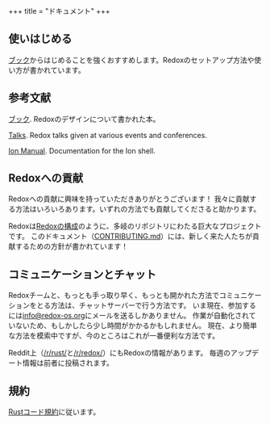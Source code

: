 +++
title = "ドキュメント"
+++

## 使いはじめる

[ブック](https://doc.redox-os.org/book/)からはじめることを強くおすすめします。Redoxのセットアップ方法や使い方が書かれています。

## 参考文献

[ブック](https://doc.redox-os.org/book/). Redoxのデザインについて書かれた本。

[Talks](/talks/). Redox talks given at various events and conferences.

[Ion Manual](https://doc.redox-os.org/ion-manual/). Documentation for the Ion shell.

## Redoxへの貢献

Redoxへの貢献に興味を持っていただきありがとうございます！
我々に貢献する方法はいろいろあります。いずれの方法でも貢献してくださると助かります。

Redoxは[Redoxの構成](https://gitlab.redox-os.org/redox-os)のように、多岐のリポジトリにわたる巨大なプロジェクトです。
このドキュメント（[CONTRIBUTING.md](https://gitlab.redox-os.org/redox-os/redox/blob/master/CONTRIBUTING.md)）には、新しく来た人たちが貢献するための方針が書かれています！

## コミュニケーションとチャット

Redoxチームと、もっとも手っ取り早く、もっとも開かれた方法でコミュニケーションをとる方法は、チャットサーバーで行う方法です。
いま現在、参加するには[info@redox-os.org](mailto:info@redox-os.org)にメールを送るしかありません。
作業が自動化されていないため、もしかしたら少し時間がかかるかもしれません。
現在、より簡単な方法を模索中ですが、今のところはこれが一番便利な方法です。

Reddit上（[/r/rust/](https://www.reddit.com/r/rust)と[/r/redox/](https://www.reddit.com/r/redox)）にもRedoxの情報があります。
毎週のアップデート情報は前者に投稿されます。

## 規約

[Rustコード規約](https://www.rust-lang.org/policies/code-of-conduct)に従います。

